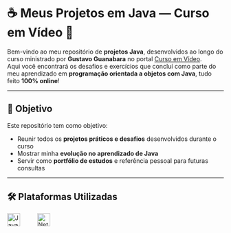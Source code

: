# ☕ Meus Projetos em Java — Curso em Vídeo 🧠

Bem-vindo ao meu repositório de **projetos Java**, desenvolvidos ao longo do curso ministrado por **Gustavo Guanabara** no portal [Curso em Vídeo](https://www.cursoemvideo.com/).  
Aqui você encontrará os desafios e exercícios que concluí como parte do meu aprendizado em **programação orientada a objetos com Java**, tudo feito **100% online**!

---

## 🎯 Objetivo

Este repositório tem como objetivo:

- Reunir todos os **projetos práticos e desafios** desenvolvidos durante o curso
- Mostrar minha **evolução no aprendizado de Java**
- Servir como **portfólio de estudos** e referência pessoal para futuras consultas

---

## 🛠️ Plataformas Utilizadas

<div style="display: flex; align-items: center;">

<a href="https://www.oracle.com/java/" target="_blank">
  <img src="https://upload.wikimedia.org/wikipedia/en/3/30/Java_programming_language_logo.svg" alt="Java" width="30" style="margin-right: 20px;"/>
</a>

<a href="https://netbeans.apache.org/" target="_blank">
  <img src="https://upload.wikimedia.org/wikipedia/commons/9/98/Apache_NetBeans_Logo.svg" alt="NetBeans" width="30" style="margin-left: 20px;"/>
</a>

</div>

